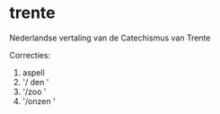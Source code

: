 # trente
Nederlandse vertaling van de Catechismus van Trente

Correcties:

1. aspell
2. '/ den '
3. '/zoo '
4. '/onzen '

